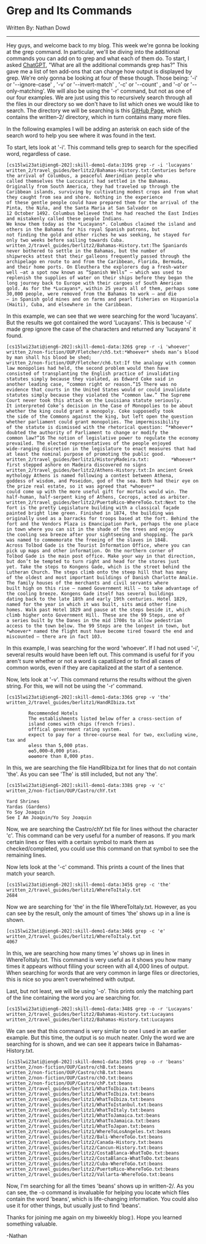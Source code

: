 # Grep and Its Commands

Written By: Nathan Dowd

---

Hey guys, and welcome back to my blog. This week we're gonna be looking at the grep command. In particular, we'll be diving into the additional commands you can add on to grep and what each of them do. To start, I asked [ChatGPT](https://chat.openai.com/chat), "What are all the additional commands grep has?" This gave me a list of ten add-ons that can change how output is displayed by grep. We're only gonna be looking at four of these though. Those being: '-i' or '--ignore-case' , '-v' or '--invert-match' , '-c' or '--count' , and '-o' or '--only-matching'. We will also be using the '-r' command, but not as one of our four examples. We are just using this to recursively search through all the files in our directory so we don't have to list which ones we would like to search. The directory we will be searching is this [GitHub Page](https://github.com/ucsd-cse15l-w23/skill-demo1-data), which contains the written-2/ directory, which in turn contains many more files.

In the following examples I will be adding an asterisk on each side of the search word to help you see where it was found in the text.

To start, lets look at '-i'. This command tells grep to search for the specified word, regardless of case. 

```
[cs15lwi23ati@ieng6-202]:skill-demo1-data:319$ grep -r -i 'lucayans'
written_2/travel_guides/berlitz2/Bahamas-History.txt:Centuries before the arrival of Columbus, a peaceful Amerindian people who 
called themselves the Luccucairi had settled in the Bahamas. Originally from South America, they had traveled up through the 
Caribbean islands, surviving by cultivating modest crops and from what they caught from sea and shore. Nothing in the experience 
of these gentle people could have prepared them for the arrival of the Pinta, the Niña, and the Santa Maria at San Salvador on 
12 October 1492. Columbus believed that he had reached the East Indies and mistakenly called these people Indians. 
We know them today as the *Lucayans*. Columbus claimed the island and others in the Bahamas for his royal Spanish patrons, but 
not finding the gold and other riches he was seeking, he stayed for only two weeks before sailing towards Cuba.
written_2/travel_guides/berlitz2/Bahamas-History.txt:The Spaniards never bothered to settle in the Bahamas, but the number of 
shipwrecks attest that their galleons frequently passed through the archipelago en route to and from the Caribbean, Florida, Bermuda, 
and their home ports. On Eleuthera the explorers dug a fresh-water well —at a spot now known as “Spanish Wells” — which was used to 
replenish the supplies of water on their ships before they began the long journey back to Europe with their cargoes of South American 
gold. As for the *Lucayans*, within 25 years all of them, perhaps some 30,000 people, were removed from the Bahamas to work — and die 
— in Spanish gold mines and on farms and pearl fisheries on Hispaniola (Haiti), Cuba, and elsewhere in the Caribbean.
```

In this example, we can see that we were searching for the word 'lucayans'. But the results we got contained the word 'Lucayans'. This is because '-i' made grep ignore the case of the characters and returned any 'lucayans' it found.

```
[cs15lwi23ati@ieng6-202]:skill-demo1-data:326$ grep -r -i 'whoever'
written_2/non-fiction/OUP/Fletcher/ch5.txt:*Whoever* sheds man’s blood by man shall his blood be shed;
written_2/non-fiction/OUP/Fletcher/ch6.txt:If the analogy with common law monopolies had held, the second problem would then have 
consisted of transplanting the English practice of invalidating statutes simply because they violated, as Edward Coke said in 
another leading case, “common right or reason.”15 There was no evidence that courts in the United States would or could invalidate 
statutes simply because they violated the “common law.” The Supreme Court never took this attack on the Louisiana statute seriously. 
It interpreted Coke’s decision in the Case of Monopolies to be about whether the king could grant a monopoly. Coke supposedly took 
the side of the Commons against the king, but left open the question whether parliament could grant monopolies. The impermissibility 
of the statute is dismissed with the rhetorical question: “*Whoever* doubted the authority of Parliament to change or modify the 
common law?”16 The notion of legislative power to regulate the economy prevailed. The elected representatives of the people enjoyed 
wide-ranging discretion in the legislature to enact measures that had at least the nominal purpose of promoting the public good.
written_2/travel_guides/berlitz1/HistoryMadeira.txt:        *Whoever* first stepped ashore on Madeira discovered no signs
written_2/travel_guides/berlitz2/Athens-History.txt:In ancient Greek mythology Athens is named following a contest between Athena, 
goddess of wisdom, and Poseidon, god of the sea. Both had their eye on the prize real estate, so it was agreed that *whoever* 
could come up with the more useful gift for mortals would win. The half-human, half-serpent king of Athens, Cecrops, acted as arbiter. 
written_2/travel_guides/berlitz2/PuertoRico-WhereToGo.txt:Next to the fort is the pretty Legislature building with a classical façade 
painted bright lime green. Finished in 1874, the building was originally used as a barracks for troops based at the fort. Behind the 
fort and the Vendors Plaza is Emancipation Park, perhaps the one place in town where you can sit in the shade of the trees and enjoy 
the cooling sea breeze after your sightseeing and shopping. The park was named to commemorate the freeing of the slaves in 1848. 
Across Tolbod Gade is the Tourist Information Office, where you can pick up maps and other information. On the northern corner of
Tolbod Gade is the main post office. Make your way in that direction, but don’t be tempted to turn right and head for the stores just 
yet. Take the steps to Kongens Gade, which is the street behind the Lutheran Church. The steps climb onto the steep hill that has many 
of the oldest and most important buildings of Danish Charlotte Amalie. The family houses of the merchants and civil servants where 
built high on this rise — named Government Hill — to take advantage of the cooling breeze. Kongens Gade itself has several buildings 
dating back to the late 18th and early 19th centuries. Hotel 1829, named for the year in which it was built, sits amid other fine
homes. Walk past Hotel 1829 and pause at the steps beside it, which climb higher onto Government Hill. These are the 99 Steps, one of 
a series built by the Danes in the mid 1700s to allow pedestrian access to the town below. The 99 Steps are the longest in town, but 
*whoever* named the flight must have become tired toward the end and miscounted — there are in fact 103.
```

In this example, I was searching for the word 'whoever'. If I had not used '-i', several results would have been left out. This command is useful for if you aren't sure whether or not a word is capatilized or to find all cases of common words, even if they are capitalized at the start of a sentence.

Now, lets look at '-v'. This command returns the results without the given string. For this, we will not be using the '-r' command.

```
[cs15lwi23ati@ieng6-202]:skill-demo1-data:336$ grep -v 'the'  written_2/travel_guides/berlitz1/HandRIbiza.txt

        Recommended Hotels
        The establishments listed below offer a cross-section of
        island comes with chips (french fries).
        offfical government rating system.
        expect to pay for a three-course meal for two, excluding wine, tax and
        ✪less than 5,000 ptas.
        ✪✪5,000–8,000 ptas.
        ✪✪✪more than 8,000 ptas.
```

In this, we are searching the file HandRIbiza.txt for lines that do not contain 'the'. As you can see 'The' is still included, but not any 'the'.

```
[cs15lwi23ati@ieng6-202]:skill-demo1-data:338$ grep -v 'c' written_2/non-fiction/OUP/Castro/chY.txt

Yard Shrines
Yardas (Gardens)
Yo Soy Joaquin
See I Am Joaquin/Yo Soy Joaquin
```

Now, we are searching the Castro/chY.txt file for lines without the character 'c'. This command can be very useful for a number of reasons. If you mark certain lines or files with a certain symbol to mark them as checked/completed, you could use this command on that symbol to see the remaining lines.

Now lets look at the '-c' command. This prints a count of the lines that match your search.

```
[cs15lwi23ati@ieng6-202]:skill-demo1-data:345$ grep -c 'the'  written_2/travel_guides/berlitz1/WhereToItaly.txt
2684
```

Now we are searching for 'the' in the file WhereToItaly.txt. However, as you can see by the result, only the amount of times 'the' shows up in a line is shown.

```
[cs15lwi23ati@ieng6-202]:skill-demo1-data:346$ grep -c 'e'  written_2/travel_guides/berlitz1/WhereToItaly.txt
4067
```

In this, we are searching how many times 'e' shows up in lines in WhereToItaly.txt. This command is very useful as it shows you how many times it appears without filling your screen with all 4,000 lines of output. When searching for words that are very common in large files or directories, this is nice so you aren't overwhelmed with output.

Last, but not least, we will be using '-o'. This prints only the matching part of the line containing the word you are searching for.

```
[cs15lwi23ati@ieng6-202]:skill-demo1-data:348$ grep -o -r 'Lucayans'
written_2/travel_guides/berlitz2/Bahamas-History.txt:Lucayans
written_2/travel_guides/berlitz2/Bahamas-History.txt:Lucayans
```

We can see that this command is very similar to one I used in an earlier example. But this time, the output is so much neater. Only the word we are searching for is shown, and we can see it appears twice in Bahamas-History.txt.

```
[cs15lwi23ati@ieng6-202]:skill-demo1-data:350$ grep -o -r 'beans'
written_2/non-fiction/OUP/Castro/chB.txt:beans
written_2/non-fiction/OUP/Castro/chB.txt:beans
written_2/non-fiction/OUP/Castro/chO.txt:beans
written_2/non-fiction/OUP/Castro/chP.txt:beans
written_2/travel_guides/berlitz1/WhatToIbiza.txt:beans
written_2/travel_guides/berlitz1/WhatToIbiza.txt:beans
written_2/travel_guides/berlitz1/WhatToIbiza.txt:beans
written_2/travel_guides/berlitz1/WhatToIstanbul.txt:beans
written_2/travel_guides/berlitz1/WhatToItaly.txt:beans
written_2/travel_guides/berlitz1/WhatToJamaica.txt:beans
written_2/travel_guides/berlitz1/WhatToJamaica.txt:beans
written_2/travel_guides/berlitz1/WhatToJapan.txt:beans
written_2/travel_guides/berlitz1/WhereToLosAngeles.txt:beans
written_2/travel_guides/berlitz2/Bali-WhereToGo.txt:beans
written_2/travel_guides/berlitz2/Canada-History.txt:beans
written_2/travel_guides/berlitz2/Cancun-History.txt:beans
written_2/travel_guides/berlitz2/CostaBlanca-WhatToDo.txt:beans
written_2/travel_guides/berlitz2/CostaBlanca-WhatToDo.txt:beans
written_2/travel_guides/berlitz2/Cuba-WhereToGo.txt:beans
written_2/travel_guides/berlitz2/PuertoRico-WhereToGo.txt:beans
written_2/travel_guides/berlitz2/Vallarta-WhereToGo.txt:beans
```

Now, I'm searching for all the times 'beans' shows up in written-2/. As you can see, the -o command is invaluable for helping you locate which files contain the word 'beans', which is life-changing information. You could also use it for other things, but usually just to find 'beans'.

Thanks for joining me again on my biweekly blog:). Hope you learned something valuable.

-Nathan
